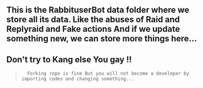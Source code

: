 ## This is the RabbituserBot data folder where we store all its data. Like the abuses of Raid and Replyraid and Fake actions And if we update something new, we can store more things here...
## Don't try to Kang else You gay !!

>       Forking repo is fine But you will not become a developer by importing codes and changing something...

